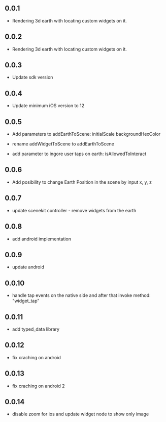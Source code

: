 ## 0.0.1

* Rendering 3d earth with locating custom widgets on it.

## 0.0.2

* Rendering 3d earth with locating custom widgets on it.

## 0.0.3

* Update sdk version

## 0.0.4

* Update minimum iOS version to 12

## 0.0.5

* Add parameters to addEarthToScene:
    initialScale
    backgroundHexColor

* rename addWidgetToScene to addEarthToScene

* add parameter to ingore user taps on earth:
    isAllowedToInteract

## 0.0.6

* Add posibility to change Earth Position in the scene by
    input x, y, z

## 0.0.7

* update scenekit controller - remove widgets from the earth

## 0.0.8

* add android implementation

## 0.0.9

* update android

## 0.0.10

* handle tap events on the native side and after that invoke method: "widget_tap"

## 0.0.11

* add typed_data library

## 0.0.12

* fix craching on android

## 0.0.13

* fix craching on android 2

## 0.0.14

* disable zoom for ios and update widget node to show only image
